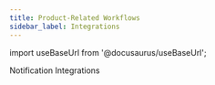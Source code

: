 ```yaml
---
title: Product-Related Workflows
sidebar_label: Integrations
---
```


import useBaseUrl from '@docusaurus/useBaseUrl'; 

<span className="hero__title">Notification Integrations</span>